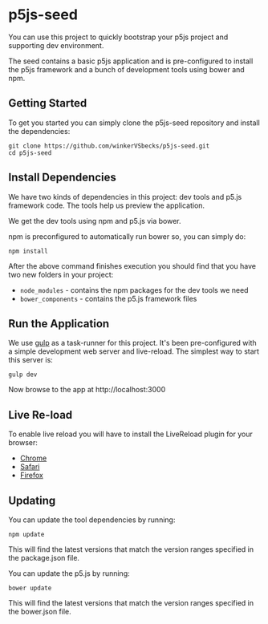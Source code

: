 p5js-seed
=========

You can use this project to quickly bootstrap your p5js project and supporting dev environment.

The seed contains a basic p5js application and is pre-configured to install the p5js framework and a bunch of development tools using bower and npm.


## Getting Started

To get you started you can simply clone the p5js-seed repository and install the dependencies:

```
git clone https://github.com/winkerVSbecks/p5js-seed.git
cd p5js-seed
```

## Install Dependencies

We have two kinds of dependencies in this project: dev tools and p5.js framework code. The tools help us preview the application.

We get the dev tools using npm and p5.js via bower.

npm is preconfigured to automatically run bower so, you can simply do:

```
npm install
```

After the above command finishes execution you should find that you have two new folders in your project:

- `node_modules` - contains the npm packages for the dev tools we need
- `bower_components` - contains the p5.js framework files

## Run the Application

We use [gulp](http://gulpjs.com) as a task-runner for this project. It's been pre-configured with a simple development web server and live-reload. The simplest way to start this server is:

```
gulp dev
```

Now browse to the app at http://localhost:3000

## Live Re-load
To enable live reload you will have to install the LiveReload plugin for your browser:

- [Chrome](https://chrome.google.com/webstore/detail/livereload/jnihajbhpnppcggbcgedagnkighmdlei?hl=en)
- [Safari](http://download.livereload.com/2.0.9/LiveReload-2.0.9.safariextz)
- [Firefox](https://addons.mozilla.org/en-US/firefox/addon/livereload/)


## Updating

You can update the tool dependencies by running:

```
npm update
```

This will find the latest versions that match the version ranges specified in the package.json file.

You can update the p5.js by running:

```
bower update
```

This will find the latest versions that match the version ranges specified in the bower.json file.
